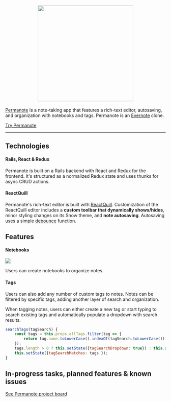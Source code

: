 <h1 align="center"><img src="https://github.com/jaredmeier/permanote/blob/master/app/assets/images/evernote-inline.png?raw=true" width="300" height="auto"></h1>

[Permanote](https://permanote-app.herokuapp.com/) is a note-taking app that features a rich-text editor, autosaving, and organization with notebooks and tags. Permanote is an [Evernote](https://evernote.com/) clone.

[Try Permanote](https://permanote-app.herokuapp.com/)

---

## Technologies

#### Rails, React & Redux
Permanote is built on a Rails backend with React and Redux for the frontend. It's structured as a normalized Redux state and uses thunks for async CRUD actions. 

#### ReactQuill
Permanote's rich-text editor is built with [ReactQuill](https://github.com/zenoamaro/react-quill). Customization of the ReactQuill editor includes a **custom toolbar that dynamically shows/hides**, minor styling changes on its Snow theme, and **note autosaving**. Autosaving uses a simple [debounce](https://www.npmjs.com/package/debounce) function. 

## Features

#### Notebooks
![](https://user-images.githubusercontent.com/11576738/79582511-d62f5800-8099-11ea-99f0-de8b36e11d4d.gif)

Users can create notebooks to organize notes.

#### Tags

Users can also add any number of custom tags to notes. Notes can be filtered by specific tags, adding another layer of search and organization.

When tagging notes, users can either create a new tag or start typing to search existing tags and automatically populate a dropdown with search results.

```javascript
searchTags(tagSearch) {
    const tags = this.props.allTags.filter(tag => {
        return tag.name.toLowerCase().indexOf(tagSearch.toLowerCase()) !== -1;
    });
    tags.length > 0 ? this.setState({tagSearchDropdown: true}) : this.setState({ tagSearchDropdown: false });
    this.setState({tagSearchMatches: tags });
}
```

## In-progress tasks, planned features & known issues

[See Permanote project board](https://github.com/jaredmeier/permanote/projects/1)
